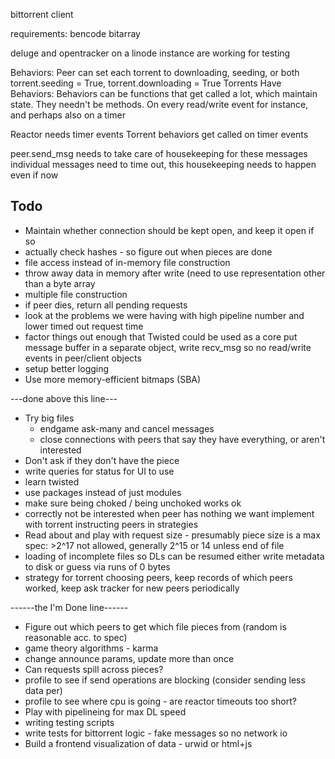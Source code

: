 bittorrent client

requirements:
bencode
bitarray

deluge and opentracker on a linode instance are working for testing

Behaviors:
Peer can set each torrent to downloading, seeding, or both
torrent.seeding = True, torrent.downloading = True
Torrents Have Behaviors:
Behaviors can be functions that get called a lot, which
maintain state. They needn't be methods. On every read/write event
for instance, and perhaps also on a timer

Reactor needs timer events
Torrent behaviors get called on timer events

peer.send_msg needs to take care of housekeeping for these messages
individual messages need to time out, this housekeeping needs to
happen even if now 

Todo
----

* Maintain whether connection should be kept open, and keep it open if so
* actually check hashes - so figure out when pieces are done
* file access instead of in-memory file construction
* throw away data in memory after write (need to use representation
    other than a byte array
* multiple file construction
* if peer dies, return all pending requests
* look at the problems we were having with high pipeline number
    and lower timed out request time
* factor things out enough that Twisted could be used as a core
    put message buffer in a separate object, write recv_msg
    so no read/write events in peer/client objects
* setup better logging
* Use more memory-efficient bitmaps (SBA)

---done above this line---

* Try big files
  * endgame ask-many and cancel messages
  * close connections with peers that say they have everything, or aren't
      interested
* Don't ask if they don't have the piece
* write queries for status for UI to use
* learn twisted
* use packages instead of just modules
* make sure being choked / being unchoked works ok
* correctly not be interested when peer has nothing we want
    implement with torrent instructing peers in strategies
* Read about and play with request size - presumably piece size is a max
    spec: >2^17 not allowed, generally 2^15 or 14 unless end of file
* loading of incomplete files so DLs can be resumed
    either write metadata to disk or guess via runs of 0 bytes
* strategy for torrent choosing peers, keep records of which peers worked, keep
    ask tracker for new peers periodically

------the I'm Done line------

* Figure out which peers to get which file pieces from
    (random is reasonable acc. to spec)
* game theory algorithms - karma
* change announce params, update more than once
* Can requests spill across pieces?
* profile to see if send operations are blocking (consider sending less data per)
* profile to see where cpu is going - are reactor timeouts too short?
* Play with pipelineing for max DL speed
* writing testing scripts
* write tests for bittorrent logic - fake messages so no network io
* Build a frontend visualization of data - urwid or html+js
